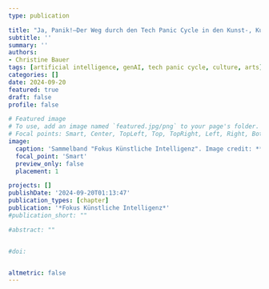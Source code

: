 ```yaml
---
type: publication

title: "Ja, Panik!—Der Weg durch den Tech Panic Cycle in den Kunst-, Kultur- und Kreativsektoren"
subtitle: ''
summary: ''
authors:
- Christine Bauer
tags: [artificial intelligence, genAI, tech panic cycle, culture, arts]
categories: []
date: 2024-09-20
featured: true
draft: false
profile: false

# Featured image
# To use, add an image named `featured.jpg/png` to your page's folder.
# Focal points: Smart, Center, TopLeft, Top, TopRight, Left, Right, BottomLeft, Bottom, BottomRight.
image:
  caption: 'Sammelband "Fokus Künstliche Intelligenz". Image credit: **BMKÖS/Marcel Koehler**, 2024.<br><i class="fa-brands fa-creative-commons"></i><i class="fa-brands fa-creative-commons-by"></i><i class="fa-brands fa-creative-commons-nd"></i> [CC BY-ND 2.0](https://creativecommons.org/licenses/by-nd/2.0/)'
  focal_point: 'Smart'
  preview_only: false
  placement: 1

projects: []
publishDate: '2024-09-20T01:13:47'
publication_types: [chapter]
publication: '*Fokus Künstliche Intelligenz*'
#publication_short: ""

#abstract: ""


#doi: 


altmetric: false
---
```

